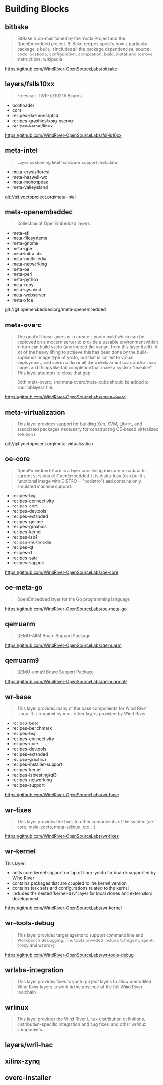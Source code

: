 Building Blocks
==

## bitbake

> BitBake is co-maintained by the Yocto Project and the OpenEmbedded project. BitBake recipes specify how a particular package is built. It includes all the package dependencies, source code locations, configuration, compilation, build, install and remove instructions. wikipedia

https://github.com/WindRiver-OpenSourceLabs/bitbake

## layers/fslls10xx

> Freescale TWR-LS1021A Boards

- bootloader
- conf 	
- recipes-daemons/ptpd
- recipes-graphics/xorg-xserver
- recipes-kernel/linux

https://github.com/WindRiver-OpenSourceLabs/fsl-ls10xx

## meta-intel

> Layer containing Intel hardware support metadata

- meta-crystalforest
- meta-haswell-wc
- meta-mohonpeak
- meta-valleyisland

git://git.yoctoproject.org/meta-intel

## meta-openembedded

> Collection of OpenEmbedded layers

- meta-efl
- meta-filesystems
- meta-gnome
- meta-gpe
- meta-initramfs
- meta-multimedia
- meta-networking
- meta-oe
- meta-perl
- meta-python
- meta-ruby
- meta-systemd
- meta-webserver
- meta-xfce

git://git.openembedded.org/meta-openembedded

## meta-overc

> The goal of these layers is to create a yocto build which can be deployed on a modern server to provide a useable environment which in turn can build yocto (and indeed the variant from this layer itself).  A lot of the heavy lifting to achieve this has been done by the build-appliance image type of yocto, but that is limited to virtual deployment, and does not have all the development tools and/or man pages and things like tab completion that make a system "useable".  This layer attempts to close that gap.

> Both meta-overc, and meta-overc/meta-cube should be added to your bblayers file.

https://github.com/WindRiver-OpenSourceLabs/meta-overc

## meta-virtualization

> This layer provides support for building Xen, KVM, Libvirt, and associated packages necessary for constructing OE-based virtualized solutions.

git://git.yoctoproject.org/meta-virtualization

## oe-core

> OpenEmbedded-Core is a layer containing the core metadata for current versions of OpenEmbedded. It is distro-less (can build a functional image with DISTRO = "nodistro") and contains only emulated machine support.

- recipes-bsp
- recipes-connectivity
- recipes-core
- recipes-devtools
- recipes-extended
- recipes-gnome
- recipes-graphics
- recipes-kernel
- recipes-lsb4
- recipes-multimedia
- recipes-qt
- recipes-rt
- recipes-sato
- recipes-support

https://github.com/WindRiver-OpenSourceLabs/oe-core

## oe-meta-go

> OpenEmbedded layer for the Go programming language

https://github.com/WindRiver-OpenSourceLabs/oe-meta-go

## qemuarm

> QEMU-ARM Board Support Package

https://github.com/WindRiver-OpenSourceLabs/qemuarm

## qemuarm9

>  QEMU-arma9 Board Support Package

https://github.com/WindRiver-OpenSourceLabs/qemuarma9

## wr-base

> This layer provides many of the base components for Wind River Linux.  It is required by most other layers provided by Wind River

- recipes-base
- recipes-benchmark
- recipes-bsp
- recipes-connectivity
- recipes-core
- recipes-devtools
- recipes-extended
- recipes-graphics
- recipes-installer-support
- recipes-kernel
- recipes-lsbtesting/qt3
- recipes-networking
- recipes-support

https://github.com/WindRiver-OpenSourceLabs/wr-base

## wr-fixes

> This layer provides the fixes to other components of the system
(oe-core, meta-yocto, meta-selinux, etc....)

https://github.com/WindRiver-OpenSourceLabs/wr-fixes

## wr-kernel

This layer:

- adds core kernel support on top of linux-yocto for boards supported by Wind River
- contains packages that are coupled to the kernel version
- contains task sets and configurations related to the kernel
- includes the nested 'kernel-dev' layer for local clones and externalsrc development

https://github.com/WindRiver-OpenSourceLabs/wr-kernel

## wr-tools-debug

> This layer provides target agents to support command line and Workbench debugging.  The tools provided include tcf-agent, agent-proxy and wrproxy.

https://github.com/WindRiver-OpenSourceLabs/wr-tools-debug

## wrlabs-integration

> This layer provides fixes to yocto project layers to allow unmodifed Wind River layers to work in the absence of the full Wind River toolchain.

## wrlinux

> This layer provides the Wind River Linux distribution definitions, distribution-specific integration and bug fixes, and other wrlinux components.

## layers/wrll-hac
## xilinx-zynq
## overc-installer
